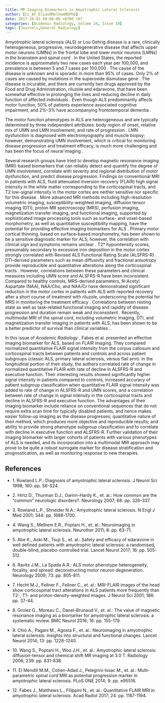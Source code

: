 ```yaml
---
title: MR Imaging Biomarkers in Amyotrophic Lateral Sclerosis
author: [CL_AT_EliasRMelhemMDPhD]
date: 2017-10-01 00:00:00 +0700 +07
categories: [Academic Radiology, Volume 24, Issue 10]
tags: [Journals,General Radiology]
---
```

Amyotrophic lateral sclerosis (ALS) or Lou Gehrig disease is a rare, clinically heterogeneous, progressive, neurodegenerative disease that affects upper motor neurons (UMNs) in the frontal lobe and lower motor neurons (LMNs) in the brainstem and spinal cord . In the United States, the reported incidence is approximately two new cases each year per 100,000, and prevalence is between 5 and 7 cases per 100,000 . The cause of the disease is unknown and is sporadic in more than 95% of cases. Only 2% of cases are caused by mutations in the superoxide dismutase gene . The disease is incurable, and there are currently two drugs approved by the Food and Drug Administration, riluzole and edaravone, that have been somewhat effective in prolonging the lives and reducing decline in daily function of affected individuals . Even though ALS predominantly affects motor function, 50% of patients experience associated cognitive impairment, and 2%–3% have accompanying frontotemporal dementia .

The motor function phenotypes in ALS are heterogeneous and are typically determined by three independent attributes: body region of onset, relative mix of UMN and LMN involvement, and rate of progression . LMN dysfunction is diagnosed with electromyography and muscle biopsy; however, demonstrating UMN involvement, which is critical for monitoring disease progression and treatment efficacy, is much more challenging and has been the focus of neural imaging .

Several research groups have tried to develop magnetic resonance imaging (MRI)-based biomarkers that can reliably detect and quantify the degree of UMN involvement, correlate with severity and regional distribution of motor dysfunction, and predict disease progression. Findings on conventional MRI in patients with ALS, fluid attenuated inversion recovery (FLAIR) high signal intensity in the white matter corresponding to the corticospinal tracts, and T2 low-signal intensity in the motor cortex are neither sensitive nor specific for this disease . More advanced MRI methods including high-resolution volumetric imaging, susceptibility-weighted imaging, diffusion tensor imaging (DTI), proton MR spectroscopy (MRS), perfusion imaging, magnetization transfer imaging, and functional imaging, supported by sophisticated image processing tools such as surface- and voxel-based morphometry, as well as quantitative susceptibility mapping, have the potential for providing effective imaging biomarkers for ALS . Primary motor cortical thinning, based on surface-based morphometry, has been shown to be a sensitive diagnostic marker for ALS; however, the correlation with clinical sign and symptoms remains unclear . T2\* hypointensity scores, presumably secondary to excessive iron deposition in the motor cortex strongly correlated with Revised ALS Functional Rating Scale (ALSFRS-R) . DTI-derived parameters such as mean diffusivity and fractional anisotropy provide reproducible and quantitative alterations along the corticospinal tracts . However, correlations between these parameters and clinical measures including UMN score and ALSFRS-R have been inconsistent. Compared to healthy controls, MRS-derived parameters, N-Acetyl Aspartate (NAA), NAA/Cho, and NAA/Cr have demonstrated significant reduction in the motor cortex in patients with ALS with reported recovery after a short course of treatment with riluzole, underscoring the potential for MRS in monitoring the treatment efficacy . Correlations between resting state as well as task-related functional imaging and rapidity of disease progression and duration remain weak and inconsistent . Recently, multimodal MRI of the spinal cord, including volumetric imaging, DTI, and magnetization transfer imaging in patients with ALS, has been shown to be a better predictor of survival than clinical variables .

In this issue of _Academic Radiology_ , Fabes et al. presented an effective imaging biomarker for ALS, based on FLAIR imaging. They compared normalized quantitative FLAIR signal intensity from the corpus callosum and corticospinal tracts between patients and controls and across patient subgroups (classic ALS, primary lateral sclerosis, versus flail arm). In the longitudinal portion of their study, the authors correlated rate of change in normalized quantitative FLAIR with rate of decline in ALSFRS-R and executive function. Their interesting results showed significantly higher signal intensity in patients compared to controls, increased accuracy of patient subgroup classification when quantitative FLAIR signal intensity was added to rate of change in ALSFRS-R and UMN scores, and a correlation between rate of change in signal intensity in the corticospinal tracts and decline in ALSFRS-R and executive function. The advantages of their imaging biomarker include reliance on conventional sequences that do not require extra scan time for typically disabled patients, and hence makes easier follow-up imaging as the disease progresses; quantitative nature of their method, which produces more objective and reproducible results; and ability to provide strong phenotype subgroup classification and to correlate with decline in executive function and ALSFRS-R. Further validation of their imaging biomarker with larger cohorts of patients with various phenotypes of ALS is needed, and its incorporation into a multimodal MRI approach may prove to be quite a robust surrogate marker for disease stratification and prognostication, as well as monitoring response to new therapies.

## References

- 1\. Rowland L.P.: Diagnosis of amyotrophic lateral sclerosis. J Neurol Sci 1998; 160: pp. S6-S24.


- 2\. Hirtz D., Thurman D.J., Gwinn-Hardy K., et. al.: How common are the “common” neurologic disorders?. Neurology 2007; 68: pp. 326-337.


- 3\. Rowland L.P., Shneider N.A.: Amyotrophic lateral sclerosis. N Engl J Med 2001; 344: pp. 1688-1700.


- 4\. Wang S., Melhem E.R., Poptani H., et. al.: Neuroimaging in amyotrophic lateral sclerosis. Neurother 2011; 8: pp. 63-71.


- 5\. Abe K., Aoki M., Tsuji S., et. al.: Safety and efficacy of edaravone in well defined patients with amyotrophic lateral sclerosis: a randomised, double-blind, placebo-controlled trial. Lancet Neurol 2017; 16: pp. 505-512.


- 6\. Ravits J.M., La Spada A.R.: ALS motor phenotype heterogeneity, focality, and spread: deconstructing motor neuron degeneration. Neurology 2009; 73: pp. 805-811.


- 7\. Hecht M.J., Fellner F., Fellner C., et. al.: MRI-FLAIR images of the head show corticospinal tract alterations in ALS patients more frequently than T2-, T1- and proton-density-weighted images. J Neurol Sci 2001; 186: pp. 37-44.


- 8\. Grolez G., Moreau C., Danel-Brunaud V., et. al.: The value of magnetic resonance imaging as a biomarker for amyotrophic lateral sclerosis: a systematic review. BMC Neurol 2016; 16: pp. 155-179.


- 9\. Chiò A., Pagani M., Agosta F., et. al.: Neuroimaging in amyotrophic lateral sclerosis: insights into structural and functional changes. Lancet Neurol 2014; 13: pp. 1228-1240.


- 10\. Wang S., Poptani H., Woo J.H., et. al.: Amyotrophic lateral sclerosis: diffusion-tensor and chemical shift MR imaging at 3.0 T. Radiology 2006; 239: pp. 831-838.


- 11\. El Mendili M.M., Cohen-Adad J., Pelegrini-Issac M., et. al.: Multi-parametric spinal cord MRI as potential progression marker in amyotrophic lateral sclerosis. PLoS ONE 2014; 9: pp. e95516.


- 12\. Fabes J., Matthews L., Filippini N., et. al.: Quantitative FLAIR MRI in amyotrophic lateral sclerosis. Acad Radiol 2017; 24: pp. 1187-1194.